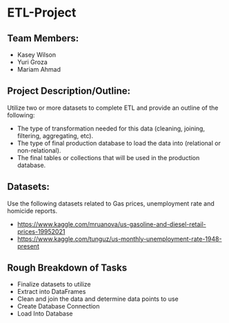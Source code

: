 # ETL-Project

## Team Members:
* Kasey Wilson
* Yuri Groza
* Mariam Ahmad

## Project Description/Outline:
Utilize two or more datasets to complete ETL and provide an outline of the following:
* The type of transformation needed for this data (cleaning, joining, filtering, aggregating, etc).
* The type of final production database to load the data into (relational or non-relational).
* The final tables or collections that will be used in the production database.

## Datasets:
Use the following datasets related to Gas prices, unemployment rate and homicide reports.
* https://www.kaggle.com/mruanova/us-gasoline-and-diesel-retail-prices-19952021
* https://www.kaggle.com/tunguz/us-monthly-unemployment-rate-1948-present

## Rough Breakdown of Tasks
* Finalize datasets to utilize
* Extract into DataFrames
* Clean and join the data and determine data points to use
* Create Database Connection
* Load Into Database


